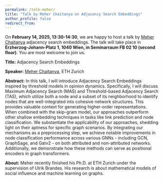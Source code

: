 ```yaml
---
permalink: /talk-meher/
title: "Talk by Meher Chaitanya on Adjacency Search Embeddings"
author_profile: false
redirect_from: 
---
```



On **February 14, 2025, 13:30-14:30**, we are happy to host a talk by
[Meher Chaitanya](https://scholar.google.com/citations?user=kWZtPBAAAAAJ&hl=en)
adjacency search embeddings.
The talk will take place in **Erzherzog-Johann-Platz 1, 1040 Wien, in 
Seminarraum FB 02 10 (second floor)**. You are most welcome to join us.


**Title:** Adjacency Search Embeddings

**Speaker:** [Meher Chaitanya](https://scholar.google.com/citations?user=kWZtPBAAAAAJ&hl=en), ETH Zurich

**Abstract:** In this talk, I will introduce Adjacency Search Embeddings inspired by threshold models in opinion dynamics. Specifically, I will discuss Maximum Adjacency Search (MAS) and Threshold-based Adjacency Search (TAS), which utilize both a node and a subset of its neighborhood to identify nodes that are well-integrated into cohesive network structures. This provides valuable context for generating higher-order representations. When combined with the skip-gram model, our approaches outperform other shallow embedding techniques in tasks like link prediction and node classification. We substantiate the applicability of our approaches, shedding light on their aptness for specific graph scenarios. By integrating our mechanisms as a preprocessing step, we achieve notable improvements in node classification performance across various GNNs - including GCN, GraphSage, and Gatv2 - on both attributed and non-attributed networks. Additionally, we demonstrate how these methods can serve as positional encoders in graph transformers.

**About:**
Meher recently finished his Ph.D. at ETH Zurich under the supervision of Ulrik
Brandes.  His research is about mathematical models of social influence and
machine learning on graphs.

